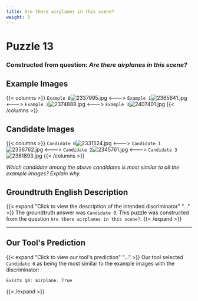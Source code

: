 ```yaml
---
title: Are there airplanes in this scene?
weight: 3
---
```


# Puzzle 13
### Constructed from question: _Are there airplanes in this scene?_


## Example Images
{{< columns >}}
`Example 0`![2337995.jpg](/gqa_images/2337995.jpg)
<--->
`Example 1`![2365641.jpg](/gqa_images/2365641.jpg)
<--->
`Example 2`![2374888.jpg](/gqa_images/2374888.jpg)
<--->
`Example 3`![2407401.jpg](/gqa_images/2407401.jpg)
{{< /columns >}}

## Candidate Images
{{< columns >}}
`Candidate 0`![2331524.jpg](/gqa_images/2331524.jpg)
<--->
`Candidate 1`![2336762.jpg](/gqa_images/2336762.jpg)
<--->
`Candidate 2`![2345761.jpg](/gqa_images/2345761.jpg)
<--->
`Candidate 3`![2361893.jpg](/gqa_images/2361893.jpg)
{{< /columns >}}

*Which candidate among the above candidates is most similar to all the example images? Explain why.*

## Groundtruth English Description

{{< expand "Click to view the description of the intended discriminator" "..." >}}
The groundtruth answer was `Candidate 0`. This puzzle was constructed from the question `Are there airplanes in this scene?`.
{{< /expand >}}

---

## Our Tool's Prediction

{{< expand "Click to view our tool's prediction" "..." >}}
Our tool selected `Candidate 0` as being the most similar to the example images with the discriminator:
```plaintext
Exists q0: airplane. True
```
{{< /expand >}}
